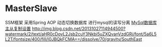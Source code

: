 # MasterSlave
SSM框架 采用Spring AOP 动态切换数据库 进行mysql的读写分离
[MySql数据库主从复制设置](http://blog.csdn.net/justdb/article/details/13168569)
http://img.blog.csdn.net/20131027114944500?watermark/2/text/aHR0cDovL2Jsb2cuY3Nkbi5uZXQvanVzdGRi/font/5a6L5L2T/fontsize/400/fill/I0JBQkFCMA==/dissolve/70/gravity/SouthEast
